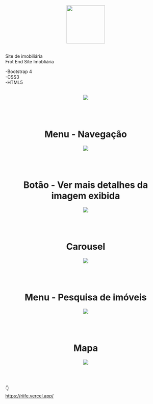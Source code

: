 
<div align='center'>
    <img width="120" src="imagens/rife.png"></img><br><br>
</div>



Site de imobiliária
<br>
Frot End Site Imobliária
<br>

-Bootstrap 4<br>
-CSS3<br>
-HTML5<br>





<br>
<div align='center'>
    <img src='imagens/site.gif'></img><br><br><br><br> 
</div>

<div align='center'>
    <h1>Menu - Navegação</h1>
    <img src='imagens/menu-navegacao.gif'></img><br><br><br><br> 
</div>

<div align='center'>
    <h1>Botão - Ver mais detalhes da imagem exibida</h1>
    <img src='imagens/hover-img.gif'><br><br><br><br> 
</div>

<div align='center'>
    <h1>Carousel</h1>
    <img src="imagens/carousel.gif"></img><br><br><br><br>
</div>

<div align='center'>
    <h1>Menu - Pesquisa de imóveis</h1>
    <img src="imagens/menu-carousel.gif"></img><br><br><br><br>
</div>

<div align='center'>
    <h1>Mapa</h1>
    <img src="imagens/mapa.gif"></img><br><br><br><br>
</div>

👇
<br>
https://riife.vercel.app/
